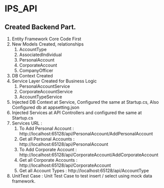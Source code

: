 # IPS_API
 
Created Backend Part.
-----------------------
1. Entity Framework Core Code First
2. New Models Created, relationships
	1. AccountType 
	2. AssociatedIndividual
	3. PersonalAccount
	4. CorporateAccount
	5. CompanyOfficer
3. DB Context Created
4. Service Layer Created for Business Logic
	1. PersonalAccountService
	2. CorporateAccountService
	3. AccountTypeService
5. Injected DB Context at Service, Configured the same at Startup.cs, Also Configured db at appsetting.json
6. Injected Services at API Controllers and configured the same at Startup.cs
7. Services URL : 
	1. To Add Personal Account    : http://localhost:65128/api/PersonalAccount/AddPersonalAccount
	2. Get all Personal Accounts  : http://localhost:65128/api/PersonalAccount
	3. To Add Corporate Account   : http://localhost:65128/api/CorporateAccount/AddCorporateAccount
	4. Get all Corporate Accounts : http://localhost:65128/api/CorporateAccount
	5. Get all Account Types      : http://localhost:65128/api/AccountType 
8. UnitTest Case : Unit Test Case to test insert / select using mock data framework.

